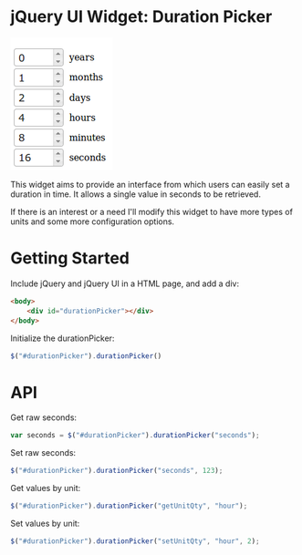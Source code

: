 # jQuery UI Widget: Duration Picker

![Screenshot](image/screenshot.png?raw=true)

This widget aims to provide an interface from which users can easily set a duration in time.  It allows a single value in seconds to be retrieved.

If there is an interest or a need I'll modify this widget to have more types of units and some more configuration options.

# Getting Started

Include jQuery and jQuery UI in a HTML page, and add a div:
```html
<body>
    <div id="durationPicker"></div>
</body>
```
Initialize the durationPicker:
```javascript
$("#durationPicker").durationPicker()
```

# API

Get raw seconds:
```javascript
var seconds = $("#durationPicker").durationPicker("seconds");
```
Set raw seconds:
```javascript
$("#durationPicker").durationPicker("seconds", 123);
```
Get values by unit:
```javascript
$("#durationPicker").durationPicker("getUnitQty", "hour");
```
Set values by unit:
```javascript
$("#durationPicker").durationPicker("setUnitQty", "hour", 2);
```
